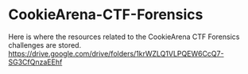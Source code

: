 # CookieArena-CTF-Forensics
Here is where the resources related to the CookieArena CTF Forensics challenges are stored.
https://drive.google.com/drive/folders/1krWZLQ1VLPQEW6CcQ7-SG3CfQnzaEEhf
